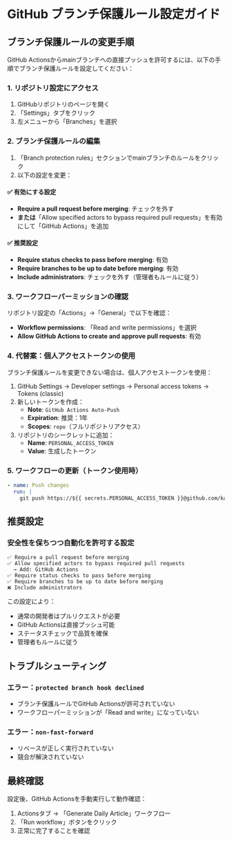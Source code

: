 # GitHub ブランチ保護ルール設定ガイド

## ブランチ保護ルールの変更手順

GitHub Actionsからmainブランチへの直接プッシュを許可するには、以下の手順でブランチ保護ルールを設定してください：

### 1. リポジトリ設定にアクセス
1. GitHubリポジトリのページを開く
2. 「Settings」タブをクリック
3. 左メニューから「Branches」を選択

### 2. ブランチ保護ルールの編集
1. 「Branch protection rules」セクションでmainブランチのルールをクリック
2. 以下の設定を変更：

#### ✅ 有効にする設定
- **Require a pull request before merging**: チェックを外す
- **または**「Allow specified actors to bypass required pull requests」を有効にして「GitHub Actions」を追加

#### ✅ 推奨設定
- **Require status checks to pass before merging**: 有効
- **Require branches to be up to date before merging**: 有効
- **Include administrators**: チェックを外す（管理者もルールに従う）

### 3. ワークフローパーミッションの確認
リポジトリ設定の「Actions」→「General」で以下を確認：
- **Workflow permissions**: 「Read and write permissions」を選択
- **Allow GitHub Actions to create and approve pull requests**: 有効

### 4. 代替案：個人アクセストークンの使用
ブランチ保護ルールを変更できない場合は、個人アクセストークンを使用：

1. GitHub Settings → Developer settings → Personal access tokens → Tokens (classic)
2. 新しいトークンを作成：
   - **Note**: `GitHub Actions Auto-Push`
   - **Expiration**: 推奨：1年
   - **Scopes**: `repo`（フルリポジトリアクセス）
3. リポジトリのシークレットに追加：
   - **Name**: `PERSONAL_ACCESS_TOKEN`
   - **Value**: 生成したトークン

### 5. ワークフローの更新（トークン使用時）
```yaml
- name: Push changes
  run: |
    git push https://${{ secrets.PERSONAL_ACCESS_TOKEN }}@github.com/kazushi-eguchi/ai-write-blog.git main
```

## 推奨設定

### 安全性を保ちつつ自動化を許可する設定
```
✅ Require a pull request before merging
✅ Allow specified actors to bypass required pull requests
  → Add: GitHub Actions
✅ Require status checks to pass before merging
✅ Require branches to be up to date before merging
❌ Include administrators
```

この設定により：
- 通常の開発者はプルリクエストが必要
- GitHub Actionsは直接プッシュ可能
- ステータスチェックで品質を確保
- 管理者もルールに従う

## トラブルシューティング

### エラー：`protected branch hook declined`
- ブランチ保護ルールでGitHub Actionsが許可されていない
- ワークフローパーミッションが「Read and write」になっていない

### エラー：`non-fast-forward`
- リベースが正しく実行されていない
- 競合が解決されていない

## 最終確認
設定後、GitHub Actionsを手動実行して動作確認：
1. Actionsタブ → 「Generate Daily Article」ワークフロー
2. 「Run workflow」ボタンをクリック
3. 正常に完了することを確認